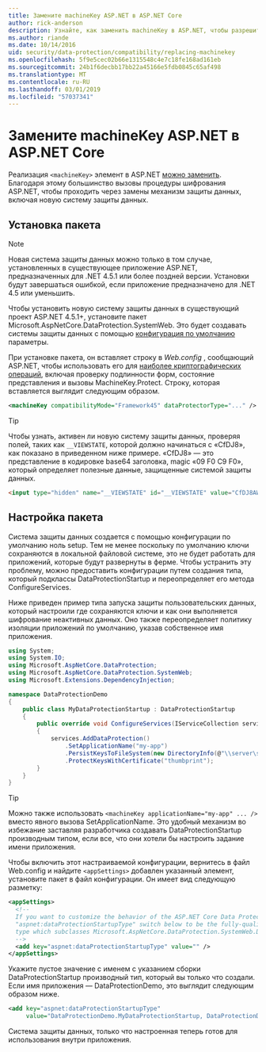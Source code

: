 ```yaml
---
title: Замените machineKey ASP.NET в ASP.NET Core
author: rick-anderson
description: Узнайте, как заменить machineKey в ASP.NET, чтобы разрешить использование новых и более безопасные система защиты данных.
ms.author: riande
ms.date: 10/14/2016
uid: security/data-protection/compatibility/replacing-machinekey
ms.openlocfilehash: 5f9e5cec02b66e1315548c4e7c18fe168ad161eb
ms.sourcegitcommit: 24b1f6decbb17bb22a45166e5fdb0845c65af498
ms.translationtype: MT
ms.contentlocale: ru-RU
ms.lasthandoff: 03/01/2019
ms.locfileid: "57037341"
---
```

# <a name="replace-the-aspnet-machinekey-in-aspnet-core"></a>Замените machineKey ASP.NET в ASP.NET Core

<a name="compatibility-replacing-machinekey"></a>

Реализация `<machineKey>` элемент в ASP.NET [можно заменить](https://blogs.msdn.microsoft.com/webdev/2012/10/23/cryptographic-improvements-in-asp-net-4-5-pt-2/). Благодаря этому большинство вызовы процедуры шифрования ASP.NET, чтобы проходить через замены механизм защиты данных, включая новую систему защиты данных.

## <a name="package-installation"></a>Установка пакета

> [!NOTE]
> Новая система защиты данных можно только в том случае, установленных в существующее приложение ASP.NET, предназначенных для .NET 4.5.1 или более поздней версии. Установки будут завершаться ошибкой, если приложение предназначено для .NET 4.5 или уменьшить.

Чтобы установить новую систему защиты данных в существующий проект ASP.NET 4.5.1+, установите пакет Microsoft.AspNetCore.DataProtection.SystemWeb. Это будет создавать системы защиты данных с помощью [конфигурация по умолчанию](xref:security/data-protection/configuration/default-settings) параметры.

При установке пакета, он вставляет строку в *Web.config* , сообщающий ASP.NET, чтобы использовать его для [наиболее криптографических операций](https://blogs.msdn.microsoft.com/webdev/2012/10/23/cryptographic-improvements-in-asp-net-4-5-pt-2/), включая проверку подлинности форм, состояние представления и вызовы MachineKey.Protect. Строку, которая вставляется выглядит следующим образом.

```xml
<machineKey compatibilityMode="Framework45" dataProtectorType="..." />
```

>[!TIP]
> Чтобы узнать, активен ли новую систему защиты данных, проверяя полей, таких как `__VIEWSTATE`, которой должно начинаться с «CfDJ8», как показано в приведенном ниже примере. «CfDJ8» — это представление в кодировке base64 заголовка, magic «09 F0 C9 F0», который определяет полезные данные, защищенные системой защиты данных.

```html
<input type="hidden" name="__VIEWSTATE" id="__VIEWSTATE" value="CfDJ8AWPr2EQPTBGs3L2GCZOpk..." />
```

## <a name="package-configuration"></a>Настройка пакета

Система защиты данных создается с помощью конфигурации по умолчанию ноль setup. Тем не менее поскольку по умолчанию ключи сохраняются в локальной файловой системе, это не будет работать для приложений, которые будут развернуты в ферме. Чтобы устранить эту проблему, можно предоставить конфигурации путем создания типа, который подклассы DataProtectionStartup и переопределяет его метода ConfigureServices.

Ниже приведен пример типа запуска защиты пользовательских данных, который настроили где сохраняются ключи и как они выполняется шифрование неактивных данных. Оно также переопределяет политику изоляции приложений по умолчанию, указав собственное имя приложения.

```csharp
using System;
using System.IO;
using Microsoft.AspNetCore.DataProtection;
using Microsoft.AspNetCore.DataProtection.SystemWeb;
using Microsoft.Extensions.DependencyInjection;

namespace DataProtectionDemo
{
    public class MyDataProtectionStartup : DataProtectionStartup
    {
        public override void ConfigureServices(IServiceCollection services)
        {
            services.AddDataProtection()
                .SetApplicationName("my-app")
                .PersistKeysToFileSystem(new DirectoryInfo(@"\\server\share\myapp-keys\"))
                .ProtectKeysWithCertificate("thumbprint");
        }
    }
}
```

>[!TIP]
> Можно также использовать `<machineKey applicationName="my-app" ... />` вместо явного вызова SetApplicationName. Это удобный механизм во избежание заставляя разработчика создавать DataProtectionStartup производным типом, если все, что они хотели бы настроить задание имени приложения.

Чтобы включить этот настраиваемой конфигурации, вернитесь в файл Web.config и найдите `<appSettings>` добавлен указанный элемент, установите пакет в файл конфигурации. Он имеет вид следующую разметку:

```xml
<appSettings>
  <!--
  If you want to customize the behavior of the ASP.NET Core Data Protection stack, set the
  "aspnet:dataProtectionStartupType" switch below to be the fully-qualified name of a
  type which subclasses Microsoft.AspNetCore.DataProtection.SystemWeb.DataProtectionStartup.
  -->
  <add key="aspnet:dataProtectionStartupType" value="" />
</appSettings>
```

Укажите пустое значение с именем с указанием сборки DataProtectionStartup производный тип, который вы только что создали. Если имя приложения — DataProtectionDemo, это выглядит следующим образом ниже.

```xml
<add key="aspnet:dataProtectionStartupType"
     value="DataProtectionDemo.MyDataProtectionStartup, DataProtectionDemo" />
```

Система защиты данных, только что настроенная теперь готов для использования внутри приложения.
